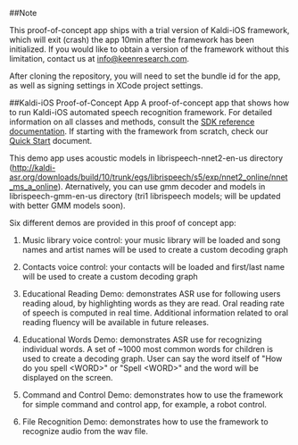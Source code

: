 ##Note

This proof-of-concept app ships with a trial version of Kaldi-iOS framework, which will exit (crash) the app 10min after the framework has been initialized. If you would like to obtain a version of the framework without this limitation, contact us at info@keenresearch.com.

After cloning the repository, you will need to set the bundle id for the app, as well as signing settings in XCode project settings.

##Kaldi-iOS Proof-of-Concept App
A proof-of-concept app that shows how to run Kaldi-iOS automated speech recognition framework. For detailed information on all classes and methods, consult the [SDK reference documentation](http://keenresearch.com/kaldi-ios-docs). If starting with the framework from scratch, check our [Quick Start](http://keenresearch.com/kaldi-ios-docs/docs/additional-docs/Quick-Start.html) document.

This demo app uses acoustic models in librispeech-nnet2-en-us directory (http://kaldi-asr.org/downloads/build/10/trunk/egs/librispeech/s5/exp/nnet2_online/nnet_ms_a_online). Aternatively, you can use gmm decoder and models in librispeech-gmm-en-us directory (tri1 librispeech models; will be updated with better GMM models soon).

Six different demos are provided in this proof of concept app:

1. Music library voice control: your music library will be loaded and song names and artist names will be used to create a custom decoding graph

2. Contacts voice control: your contacts will be loaded and first/last name will be used to create a custom decoding graph

3. Educational Reading Demo: demonstrates ASR use for following users reading aloud, by highlighting words as they are read. Oral reading rate of speech is computed in real time. Additional information related to oral reading fluency will be available in future releases.

4. Educational Words Demo: demonstrates ASR use for recognizing individual words. A set of ~1000 most common words for children is used to create a decoding graph. User can say the word itself of "How do you spell \<WORD\>" or "Spell \<WORD\>" and the word will be displayed on the screen.

5. Command and Control Demo: demonstrates how to use the framework for simple command and control app, for example, a robot control.

6. File Recognition Demo: demonstrates how to use the framework to recognize audio from the wav file.

